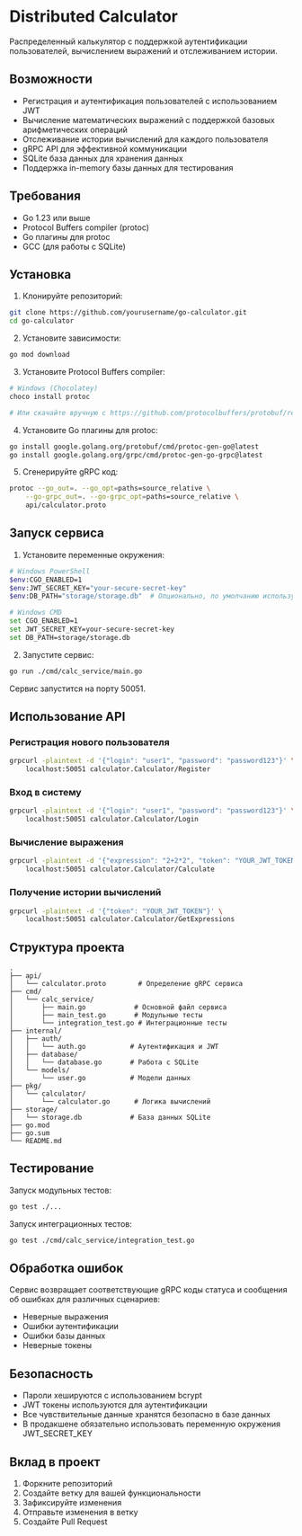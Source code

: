 # Distributed Calculator

Распределенный калькулятор с поддержкой аутентификации пользователей, вычислением выражений и отслеживанием истории.

## Возможности

- Регистрация и аутентификация пользователей с использованием JWT
- Вычисление математических выражений с поддержкой базовых арифметических операций
- Отслеживание истории вычислений для каждого пользователя
- gRPC API для эффективной коммуникации
- SQLite база данных для хранения данных
- Поддержка in-memory базы данных для тестирования

## Требования

- Go 1.23 или выше
- Protocol Buffers compiler (protoc)
- Go плагины для protoc
- GCC (для работы с SQLite)

## Установка

1. Клонируйте репозиторий:
```bash
git clone https://github.com/yourusername/go-calculator.git
cd go-calculator
```

2. Установите зависимости:
```bash
go mod download
```

3. Установите Protocol Buffers compiler:
```bash
# Windows (Chocolatey)
choco install protoc

# Или скачайте вручную с https://github.com/protocolbuffers/protobuf/releases
```

4. Установите Go плагины для protoc:
```bash
go install google.golang.org/protobuf/cmd/protoc-gen-go@latest
go install google.golang.org/grpc/cmd/protoc-gen-go-grpc@latest
```

5. Сгенерируйте gRPC код:
```bash
protoc --go_out=. --go_opt=paths=source_relative \
    --go-grpc_out=. --go-grpc_opt=paths=source_relative \
    api/calculator.proto
```

## Запуск сервиса

1. Установите переменные окружения:
```bash
# Windows PowerShell
$env:CGO_ENABLED=1
$env:JWT_SECRET_KEY="your-secure-secret-key"
$env:DB_PATH="storage/storage.db"  # Опционально, по умолчанию используется in-memory база

# Windows CMD
set CGO_ENABLED=1
set JWT_SECRET_KEY=your-secure-secret-key
set DB_PATH=storage/storage.db
```

2. Запустите сервис:
```bash
go run ./cmd/calc_service/main.go
```

Сервис запустится на порту 50051.

## Использование API

### Регистрация нового пользователя
```bash
grpcurl -plaintext -d '{"login": "user1", "password": "password123"}' \
    localhost:50051 calculator.Calculator/Register
```

### Вход в систему
```bash
grpcurl -plaintext -d '{"login": "user1", "password": "password123"}' \
    localhost:50051 calculator.Calculator/Login
```

### Вычисление выражения
```bash
grpcurl -plaintext -d '{"expression": "2+2*2", "token": "YOUR_JWT_TOKEN"}' \
    localhost:50051 calculator.Calculator/Calculate
```

### Получение истории вычислений
```bash
grpcurl -plaintext -d '{"token": "YOUR_JWT_TOKEN"}' \
    localhost:50051 calculator.Calculator/GetExpressions
```

## Структура проекта

```
.
├── api/
│   └── calculator.proto        # Определение gRPC сервиса
├── cmd/
│   └── calc_service/
│       ├── main.go            # Основной файл сервиса
│       ├── main_test.go       # Модульные тесты
│       └── integration_test.go # Интеграционные тесты
├── internal/
│   ├── auth/
│   │   └── auth.go           # Аутентификация и JWT
│   ├── database/
│   │   └── database.go       # Работа с SQLite
│   └── models/
│       └── user.go           # Модели данных
├── pkg/
│   └── calculator/
│       └── calculator.go      # Логика вычислений
├── storage/
│   └── storage.db            # База данных SQLite
├── go.mod
├── go.sum
└── README.md
```

## Тестирование

Запуск модульных тестов:
```bash
go test ./...
```

Запуск интеграционных тестов:
```bash
go test ./cmd/calc_service/integration_test.go
```

## Обработка ошибок

Сервис возвращает соответствующие gRPC коды статуса и сообщения об ошибках для различных сценариев:

- Неверные выражения
- Ошибки аутентификации
- Ошибки базы данных
- Неверные токены

## Безопасность

- Пароли хешируются с использованием bcrypt
- JWT токены используются для аутентификации
- Все чувствительные данные хранятся безопасно в базе данных
- В продакшене обязательно использовать переменную окружения JWT_SECRET_KEY

## Вклад в проект

1. Форкните репозиторий
2. Создайте ветку для вашей функциональности
3. Зафиксируйте изменения
4. Отправьте изменения в ветку
5. Создайте Pull Request